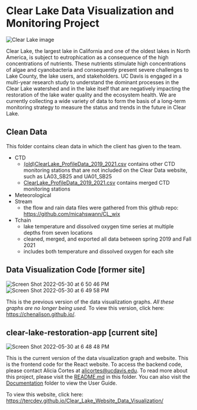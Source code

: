 # Clear Lake Data Visualization and Monitoring Project

![Clear Lake image](https://clearlakerehabilitation.ucdavis.edu/sites/g/files/dgvnsk12236/files/styles/sf_gallery_full/public/media/images/Clear%20Lake%20before%20sunset.png?itok=427_f7mg)

Clear Lake, the largest lake in California and one of the oldest lakes in North America, is subject to eutrophication as a consequence of the high concentrations of nutrients. These nutrients stimulate high concentrations of algae and cyanobacteria and consequently present severe challenges to Lake County, the lake users, and stakeholders. UC Davis is engaged in a multi-year research study to understand the dominant processes in the Clear Lake watershed and in the lake itself that are negatively impacting the restoration of the lake water quality and the ecosystem health. We are currently collecting a wide variety of data to form the basis of a long-term monitoring strategy to measure the status and trends in the future in Clear Lake. 


## Clean Data

This folder contains clean data in which the client has given to the team. 
- CTD
    - [(old)ClearLake_ProfileData_2019_2021.csv](https://github.com/tercdev/Clear_Lake_Website_Data_Visualization/blob/main/Clean%20Data/CTD/(old)ClearLake_ProfileData_2019_2021.csv) contains other CTD monitoring stations that are not included on the Clear Data website, such as LA03_SB25 and UA01_SB25
    - [ClearLake_ProfileData_2019_2021.csv](https://github.com/tercdev/Clear_Lake_Website_Data_Visualization/blob/main/Clean%20Data/CTD/ClearLake_ProfileData_2019_2021.csv) contains merged CTD monitoring stations
- Meteorological
- Stream
    - the flow and rain data files were gathered from this github repo: https://github.com/micahswann/CL_wix
- Tchain
    - lake temperature and dissolved oxygen time series at multiple depths from seven locations
    - cleaned, merged, and exported all data between spring 2019 and Fall 2021
    - includes both temperature and dissolved oxygen for each site



## Data Visualization Code [former site]

![Screen Shot 2022-05-30 at 6 50 46 PM](https://user-images.githubusercontent.com/45191572/171077090-756ac0c7-a830-4b3e-a7af-0859848126e9.png)
![Screen Shot 2022-05-30 at 6 49 58 PM](https://user-images.githubusercontent.com/45191572/171077046-10e8764c-470d-43d8-b2f9-036216de14e0.png)


This is the previous version of the data visualization graphs. *All these graphs are no longer being used.* To view this version, click here: https://chenalison.github.io/.


## clear-lake-restoration-app [current site]

![Screen Shot 2022-05-30 at 6 48 48 PM](https://user-images.githubusercontent.com/45191572/171076928-643b990f-a08a-46e0-8b1e-ca91048f216d.png)


This is the current version of the data visualization graph and website. This is the frontend code for the React website. To access the backend code, please contact Alicia Cortes at alicortes@ucdavis.edu. To read more about this project, please visit the [README.md](https://github.com/tercdev/Clear_Lake_Website_Data_Visualization/blob/main/clear-lake-restoration-app/README.md) in this folder. You can also visit the [Documentation](https://github.com/tercdev/Clear_Lake_Website_Data_Visualization/tree/main/Documentation) folder to view the User Guide.

To view this website, click here: https://tercdev.github.io/Clear_Lake_Website_Data_Visualization/



